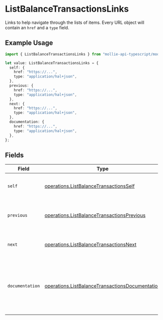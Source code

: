 # ListBalanceTransactionsLinks

Links to help navigate through the lists of items. Every URL object will contain an `href` and a `type` field.

## Example Usage

```typescript
import { ListBalanceTransactionsLinks } from "mollie-api-typescript/models/operations";

let value: ListBalanceTransactionsLinks = {
  self: {
    href: "https://...",
    type: "application/hal+json",
  },
  previous: {
    href: "https://...",
    type: "application/hal+json",
  },
  next: {
    href: "https://...",
    type: "application/hal+json",
  },
  documentation: {
    href: "https://...",
    type: "application/hal+json",
  },
};
```

## Fields

| Field                                                                                                              | Type                                                                                                               | Required                                                                                                           | Description                                                                                                        |
| ------------------------------------------------------------------------------------------------------------------ | ------------------------------------------------------------------------------------------------------------------ | ------------------------------------------------------------------------------------------------------------------ | ------------------------------------------------------------------------------------------------------------------ |
| `self`                                                                                                             | [operations.ListBalanceTransactionsSelf](../../models/operations/listbalancetransactionsself.md)                   | :heavy_minus_sign:                                                                                                 | The URL to the current set of items.                                                                               |
| `previous`                                                                                                         | [operations.ListBalanceTransactionsPrevious](../../models/operations/listbalancetransactionsprevious.md)           | :heavy_minus_sign:                                                                                                 | The previous set of items, if available.                                                                           |
| `next`                                                                                                             | [operations.ListBalanceTransactionsNext](../../models/operations/listbalancetransactionsnext.md)                   | :heavy_minus_sign:                                                                                                 | The next set of items, if available.                                                                               |
| `documentation`                                                                                                    | [operations.ListBalanceTransactionsDocumentation](../../models/operations/listbalancetransactionsdocumentation.md) | :heavy_minus_sign:                                                                                                 | In v2 endpoints, URLs are commonly represented as objects with an `href` and `type` field.                         |
